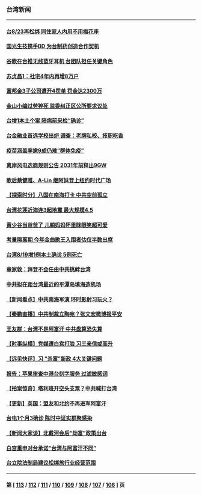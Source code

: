 ### 台湾新闻
---
#### [台8/23再松绑 同住家人内用不用梅花座](../../pages/ncid1349361/n13173440.md) 
#### [国光生技携手BD 为台制药创造合作契机](../../pages/ncid1349361/n13173427.md) 
#### [谷歌在台推无线蓝牙耳机 台团队担任关键角色](../../pages/ncid1349361/n13172184.md) 
#### [苏贞昌1：社宅4年内再增8万户](../../pages/ncid1349361/n13173424.md) 
#### [富邦金3子公司遭开4罚单 罚金达2300万](../../pages/ncid1349361/n13173422.md) 
#### [金山小编过劳猝死 监委纠正区公所要求议处](../../pages/ncid1349361/n13173430.md) 
#### [台增1本土个案 陪病前采检“确诊”](../../pages/ncid1349361/n13173387.md) 
#### [台金融业首选学校出炉 调查：老牌私校、技职吃香](../../pages/ncid1349361/n13173451.md) 
#### [疫苗涵盖率逾9成仍难“群体免疫”](../../pages/ncid1349361/n13173385.md) 
#### [离岸风电选商规则公告 2031年前释出9GW](../../pages/ncid1349361/n13173418.md) 
#### [歌后蔡健雅、A-Lin 继阿妹登上纽约时代广场](../../pages/ncid1349361/n13172943.md) 
#### [【探索时分】八国在南海打卡 中共空前孤立](../../pages/ncid1349361/n13171464.md) 
#### [台湾花莲近海连3起地震 最大规模4.5](../../pages/ncid1349361/n13173033.md) 
#### [黄少谷当爸爸了 儿躺妈妈怀里眯眼笑超可爱](../../pages/ncid1349361/n13172861.md) 
#### [考量隔离期 今年金曲歌王入围者估仅半数出席](../../pages/ncid1349361/n13172928.md) 
#### [台湾8/19增1例本土确诊 5例死亡](../../pages/ncid1349361/n13172715.md) 
#### [章家敦：拜登不会任由中共挑衅台湾](../../pages/ncid1349361/n13172111.md) 
#### [中共拟在距台湾最近的平潭岛填海造机场](../../pages/ncid1349361/n13172190.md) 
#### [【新闻看点‭】中共南海军演 环时影射习玩火？](../../pages/ncid1349361/n13170927.md) 
#### [【秦鹏直播】中共制裁立陶宛？张文宏微博报平安](../../pages/ncid1349361/n13171801.md) 
#### [王友群：台湾不是阿富汗 中共盘算恐失算](../../pages/ncid1349361/n13171704.md) 
#### [【时事纵横】党媒遭白宫打脸 习三亲信或高升](../../pages/ncid1349361/n13171792.md) 
#### [【远见快评】习 “杀富”新政 4大关键问题](../../pages/ncid1349361/n13171775.md) 
#### [报告：苹果审查中港台刻字服务 过滤敏感词](../../pages/ncid1349361/n13171416.md) 
#### [【拍案惊奇】塔利班开空头支票？中共喊打台湾](../../pages/ncid1349361/n13169896.md) 
#### [【更新】英国：盟友和北约不再进军阿富汗](../../pages/ncid1349361/n13170807.md) 
#### [台电1个月3确诊 陈时中证实群聚感染](../../pages/ncid1349361/n13171079.md) 
#### [【新闻大家谈】北戴河会后“劫富”政策出台](../../pages/ncid1349361/n13170936.md) 
#### [白宫重申对台承诺“台湾与阿富汗不同”](../../pages/ncid1349361/n13170955.md) 
#### [台立院法制局建议松绑旅行业经营范围](../../pages/ncid1349361/n13170851.md) 

---
#### 第 [ [113](./113.md) / [112](./112.md) / [111](./111.md) / [110](./110.md) / [109](./109.md) / [108](./108.md) / [107](./107.md) / [106](./106.md) ] 页
